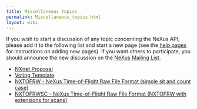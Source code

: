 ```yaml
---
title: Miscellaneous topics
permalink: Miscellaneous_topics.html
layout: wiki
---
```


If you wish to start a discussion of any topic concerning the NeXus API,
please add it to the following list and start a new page (see the [help
pages](Help:Contents.html "wikilink") for instructions on adding new pages).
If you want others to participate, you should announce the new
discussion on the [NeXus Mailing
List](http://lists.nexusformat.org/mailman/listinfo/nexus).

-   [NXnet Proposal](NXnet_Proposal.html "wikilink")
-   [Voting Template](Voting_Template.html "wikilink")
-   [ NXTOFRW - NeXus Time-of-Flight Raw File Format (simple sit and
    count case)](TOFRaw.html "wikilink")
-   [ NXTOFRWSC - NeXus Time-of-Flight Raw File Format (NXTOFRW with
    extensions for scans)](TOFRawScan.html "wikilink")


